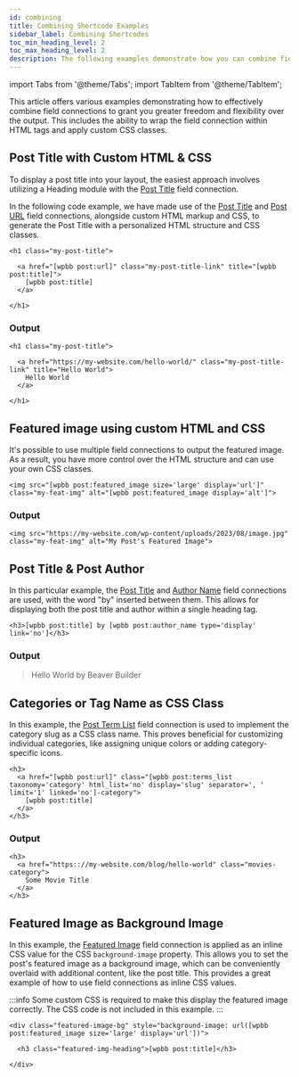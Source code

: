 ```yaml
---
id: combining
title: Combining Shortcode Examples
sidebar_label: Combining Shortcodes
toc_min_heading_level: 2
toc_max_heading_level: 2
description: The following examples demonstrate how you can combine field connections. You can also use HTML and CSS to give you greater control over the markup and style the field connection output.
---
```


import Tabs from '@theme/Tabs';
import TabItem from '@theme/TabItem';

This article offers various examples demonstrating how to effectively combine field connections to grant you greater freedom and flexibility over the output. This includes the ability to wrap the field connection within HTML tags and apply custom CSS classes.

## Post Title with Custom HTML & CSS

To display a post title into your layout, the easiest approach involves utilizing a Heading module with the [Post Title](../wordpress-data.md#post-title) field connection.

In the following code example, we have made use of the [Post Title](../wordpress-data.md#post-title) and [Post URL](../wordpress-data.md#post-url) field connections, alongside custom HTML markup and CSS, to generate the Post Title with a personalized HTML structure and CSS classes.

```markup
<h1 class="my-post-title">

  <a href="[wpbb post:url]" class="my-post-title-link" title="[wpbb post:title]">
    [wpbb post:title]
  </a>

</h1>
```

### Output

```markup
<h1 class="my-post-title">

  <a href="https://my-website.com/hello-world/" class="my-post-title-link" title="Hello World">
    Hello World
  </a>

</h1>
```

## Featured image using custom HTML and CSS

It's possible to use multiple field connections to output the featured image. As a result, you have more control over the HTML structure and can use your own CSS classes.

```markup
<img src="[wpbb post:featured_image size='large' display='url']" class="my-feat-img" alt="[wpbb post:featured_image display='alt']">
```

### Output

```markup
<img src="https://my-website.com/wp-content/uploads/2023/08/image.jpg" class="my-feat-img" alt="My Post's Featured Image">
```

## Post Title & Post Author

In this particular example, the [Post Title](../wordpress-data.md#post-title) and [Author Name](../wordpress-data.md#author-name) field connections are used, with the word "by" inserted between them. This allows for displaying both the post title and author within a single heading tag.

```markup
<h3>[wpbb post:title] by [wpbb post:author_name type='display' link='no']</h3>
```

### Output

> Hello World by Beaver Builder

## Categories or Tag Name as CSS Class

In this example, the [Post Term List]((../shortcodes.md#post-terms-list)) field connection is used to implement the category slug as a CSS class name. This proves beneficial for customizing individual categories, like assigning unique colors or adding category-specific icons.

```markup
<h3>
  <a href="[wpbb post:url]" class="[wpbb post:terms_list taxonomy='category' html_list='no' display='slug' separator=', ' limit='1' linked='no']-category">
    [wpbb post:title]
  </a>
</h3>
```

### Output

```markup
<h3>
  <a href="https:://my-website.com/blog/hello-world" class="movies-category">
    Some Movie Title
  </a>
</h3>
```

## Featured Image as Background Image

In this example, the [Featured Image](../wordpress-date.md#featured-image) field connection is applied as an inline CSS value for the CSS `background-image` property. This allows you to set the post's featured image as a background image, which can be conveniently overlaid with additional content, like the post title. This provides a great example of how to use field connections as inline CSS values.

:::info
Some custom CSS is required to make this display the featured image correctly. The CSS code is not included in this example.
:::

```markup
<div class="featured-image-bg" style="background-image: url([wpbb post:featured_image size='large' display='url'])">

  <h3 class="featured-img-heading">[wpbb post:title]</h3>

</div>
```
